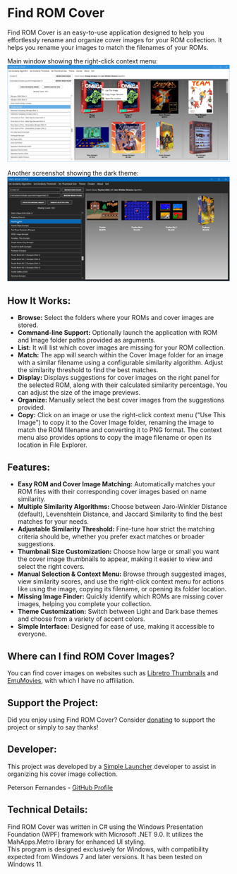 # Find ROM Cover

Find ROM Cover is an easy-to-use application designed to help you effortlessly rename and organize cover images for your ROM collection. It helps you rename your images to match the filenames of your ROMs.

Main window showing the right-click context menu:
![Screenshot](screenshot1.png)

Another screenshot showing the dark theme:
![Screenshot](screenshot2.png)

## How It Works:

- **Browse:** Select the folders where your ROMs and cover images are stored.
- **Command-line Support:** Optionally launch the application with ROM and Image folder paths provided as arguments.
- **List:** It will list which cover images are missing for your ROM collection.
- **Match:** The app will search within the Cover Image folder for an image with a similar filename using a configurable similarity algorithm. Adjust the similarity threshold to find the best matches.
- **Display:** Displays suggestions for cover images on the right panel for the selected ROM, along with their calculated similarity percentage. You can adjust the size of the image previews.
- **Organize:** Manually select the best cover images from the suggestions provided.
- **Copy:** Click on an image or use the right-click context menu ("Use This Image") to copy it to the Cover Image folder, renaming the image to match the ROM filename and converting it to PNG format. The context menu also provides options to copy the image filename or open its location in File Explorer.

## Features:

- **Easy ROM and Cover Image Matching:** Automatically matches your ROM files with their corresponding cover images based on name similarity.
- **Multiple Similarity Algorithms:** Choose between Jaro-Winkler Distance (default), Levenshtein Distance, and Jaccard Similarity to find the best matches for your needs.
- **Adjustable Similarity Threshold:** Fine-tune how strict the matching criteria should be, whether you prefer exact matches or broader suggestions.
- **Thumbnail Size Customization:** Choose how large or small you want the cover image thumbnails to appear, making it easier to view and select the right covers.
- **Manual Selection & Context Menu:** Browse through suggested images, view similarity scores, and use the right-click context menu for actions like using the image, copying its filename, or opening its folder location.
- **Missing Image Finder:** Quickly identify which ROMs are missing cover images, helping you complete your collection.
- **Theme Customization:** Switch between Light and Dark base themes and choose from a variety of accent colors.
- **Simple Interface:** Designed for ease of use, making it accessible to everyone.

## Where can I find ROM Cover Images?

You can find cover images on websites such as [Libretro Thumbnails](https://github.com/libretro-thumbnails/libretro-thumbnails) and [EmuMovies](https://emumovies.com/), with which I have no affiliation.

## Support the Project:

Did you enjoy using Find ROM Cover? Consider [donating](https://www.purelogiccode.com/donate) to support the project or simply to say thanks!

## Developer:

This project was developed by a [Simple Launcher](https://github.com/drpetersonfernandes/SimpleLauncher) developer to assist in organizing his cover image collection.

Peterson Fernandes - [GitHub Profile](https://github.com/drpetersonfernandes)

## Technical Details:

Find ROM Cover was written in C# using the Windows Presentation Foundation (WPF) framework with Microsoft .NET 9.0. It utilizes the MahApps.Metro library for enhanced UI styling. <br>
This program is designed exclusively for Windows, with compatibility expected from Windows 7 and later versions. It has been tested on Windows 11.
